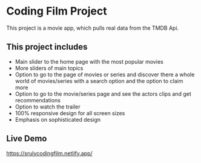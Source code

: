 # Coding Film Project

This project is a movie app, which pulls real data from the TMDB Api.

## This project includes

- Main slider to the home page with the most popular movies
- More sliders of main topics
- Option to go to the page of movies or series and discover there a whole world of movies/series with a search option and the option to claim more
- Option to go to the movie/series page and see the actors clips and get recommendations
- Option to watch the trailer
- 100% responsive design for all screen sizes
- Emphasis on sophisticated design

## Live Demo

https://srulycodingfilm.netlify.app/
